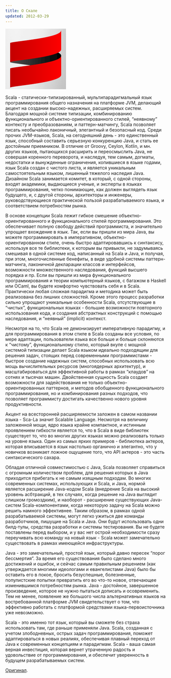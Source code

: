 ```yaml
---
title: О Скале
updated: 2012-03-29
---
```


<div class="image imageright">
  <img title="YT"
       alt="Scala logo"
       src="/images/scala-logo.png" />
</div>

Scala - статически-типизированный, мультипарадигмальный язык программирования общего назначения на платформе JVM, делающий акцент на создании высоко-надежных, расширяемых систем. Благодаря мощной системе типизации, комбинированию функционального и объектно-ориентированного стилей, “неявному” контексту и преобразованиям, и паттерн-матчингу, Scala позволяет писать необычайно лаконичный, элегантный и безопасный код. Среди прочих JVM-языков, Scala, на сегодняшний день - это единственный язык, способный составить серьезную конкуренцию Java, и стать ее достойным приемником. В отличие от Groovy, Ceylon, Kotlin, и мн. других языков, пытающихся расширить и переосмыслить Java, не совершая коренного переворота, и наследуя, тем самым, догматы, недостатки и вынужденные ограничения, копившиеся в языке годами, язык Scala создан с чистого листа, и является уникальным самостоятельным языком, лишенный тяжелого наследия Java. Дизайном Scala занимается комитет, в который, с одной стороны, входят академики, выдающиеся ученые, и эксперты в языках программирования, четко понимающие, как должен выглядеть язык будущего, и, с другой стороны, архитекторы и инженеры, руководствующиеся практической пользой разрабатываемого языка, и соответствием потребностям рынка.

В основе концепции Scala лежит гибкое смешение объектно-ориентированного и функционального стилей программирования. Это обеспечивает полную свободу действий программиста, и значительно упрощает вхождение в язык. Так, если вы пришли из мира Java, вы можете программировать в императивном, объектно-ориентированном стиле, очень быстро адаптировавшись к синтаксису, используя все те библиотеки, к которым вы привыкли, не задумываясь смешивая в одной системе код, написанный на Scala и Java, и получая, при этом, многочисленные бенефиты, в виде удобной системы паттерн-матчинга, лаконичной декларации классов и интерфейсов, возможности множественного наследования, функций высшего порядка и пр. Если вы пришли из мира функционального программирования и теории компьютерный языков, с багажом в Haskell или OCaml, вы будете комфортно чувствовать себя и в Scala. Практически любая сложная парадигма и методика может быть реализована без лишних сложностей. Кроме этого процесс разработки сильно упрощают уникальные особенности Scala, отсутствующие в “чистых”, функциональных языках - большие возможности повторного использования кода, и создания абстрактных конструкций с помощью наследования, и “неявный” (implicit) контекст.

Несмотря на то, что Scala не демонизирует императивную парадигму, и для программирования в этом стиле в Scala созданы все условия, по мере адаптации, пользователи языка все больше и больше склоняются к “чистому”, функциональному стилю, который вкупе с мощной системой типизации делает Scala языком идеально подходящим для решения задач, стоящих перед современными программистами - быстрое создание надежных систем, способных использовать всю мощь вычислительных ресурсов (многоядерных архитектур), и масштабироваться для эффективной работы в рамках “клаудов” на сотнях и тысячах машин. Двойственная сущность Scala создает возможности для задействования не только объектно-ориентированных паттернов, и методов обобщенного функционального программирования, но и комбинирования разных подходов, что позволяет программисту достигать качественно нового уровня продуктивности.

Акцент на всесторонней расширяемости заложен в самом названии языка - Sca-La значит Scalable Language. Несмотря на величину заложенной мощи, ядро языка крайне компактное, и истинным проявлением гибкости является то, что в Scala в виде библиотек существует то, что во многих других языках можно реализовать только на уровне языка. Один из самых ярких примеров - библиотека актеров, которая вписывается в язык настолько органично и элегантно, что у новичков возникает ложное ощущение того, что API актеров - это часть синтаксического сахара.

Обладая отличной совместимостью с Java, Scala позволяет справиться с огромным количеством проблем, для решения которых в Java приходится прибегать к не самым изящным подходам. Во многих современных системах, использующих и Scala, и Java, нормой является расширение Java-кодом Scala (внедрение Scala на высокий уровень асбтракций, в тех случаях, когда решение на Java выглядит слишком громоздким), и наоборот - расширение существующих Java-систем Scala-компонентами, когда некоторую задачу на Scala можно решить намного эффективнее. Таким образом, в рамках одной разрабатываемой системы, могут легко ужиться две команды разработчиков, пишущие на Scala и Java. Они будут использовать одни билд-тулы, средства разработки и системы тестирования. Вы не будете поставлены перед выбором, и у вас нет острой необходимости сразу переучивать всю команду на новый язык - Scala может замечательно существовать в рамках имеющейся инфраструктуры.

Java - это замечательный, простой язык, который давно пересек “порог бессмертия”. За время его существования было сделано много достижений и ошибок, и сейчас самым правильным решением (как утверждается многими идеологами и евангелистами Java) было бы оставить его в покое, бросить безуспешные, болезненные, популистские попытки превратить его во что-то новое, отвечающее изменившимся потребностям рынка. Java - достойное, завершенное произведение, которое не нужно пытаться дописать и осовременить. Тем не менее, появление же большого числа альтернативных языков на востребованной платформе JVM свидетельствует о том, что эффективно работать с платформой средствами языка-первоисточника уже невозможно.

Scala - это именно тот язык, который вы сможете без страха использовать там, где раньше применяли Java. Scala, созданная с учетом злободневных, острых задач программирования, поможет адаптироваться в новых реалиях, обеспечивая плавный переход от Java к современных концепциям и парадигмам. Scala - ваша самая верная инвестиция, которая вернет утраченную радость и удовольствие от программирования, и обеспечит уверенность в будущем разрабатываемых систем.

[Оригинал][scalaby].

[scalaby]: http://scala.by/about/2011/07/10/what-is-scala.html
